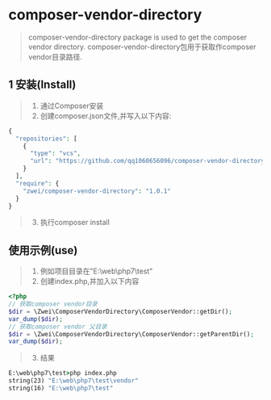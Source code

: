 # composer-vendor-directory

> composer-vendor-directory  package is used to get the composer vendor directory.
> composer-vendor-directory包用于获取作composer vendor目录路径.


## 1 安装(Install)
> 1. 通过Composer安装
> 2. 创建composer.json文件,并写入以下内容:

```php
{
  "repositories": [
    {
      "type": "vcs",
      "url": "https://github.com/qq1060656096/composer-vendor-directory.git"
    }
  ],
  "require": {
    "zwei/composer-vendor-directory": "1.0.1"
  }
}
```
> 3. 执行composer install

## 使用示例(use)
> 1. 例如项目目录在"E:\web\php7\test"
> 2. 创建index.php,并加入以下内容

```php
<?php
// 获取composer vendor目录
$dir = \Zwei\ComposerVendorDirectory\ComposerVendor::getDir();
var_dump($dir);
// 获取composer vendor 父目录
$dir = \Zwei\ComposerVendorDirectory\ComposerVendor::getParentDir();
var_dump($dir);
```

> 3. 结果
```cmd
E:\web\php7\test>php index.php
string(23) "E:\web\php7\test\vendor"
string(16) "E:\web\php7\test"
```
